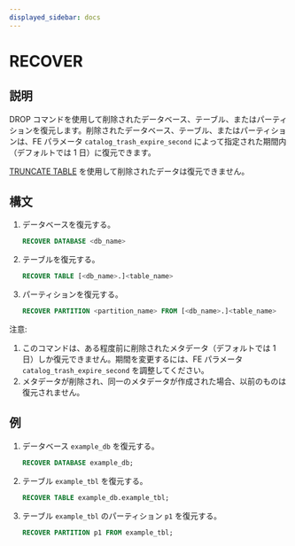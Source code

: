 ```yaml
---
displayed_sidebar: docs
---
```


# RECOVER

## 説明

DROP コマンドを使用して削除されたデータベース、テーブル、またはパーティションを復元します。削除されたデータベース、テーブル、またはパーティションは、FE パラメータ `catalog_trash_expire_second` によって指定された期間内（デフォルトでは 1 日）に復元できます。

[TRUNCATE TABLE](./TRUNCATE_TABLE.md) を使用して削除されたデータは復元できません。

## 構文

1. データベースを復元する。

    ```sql
    RECOVER DATABASE <db_name>
    ```

2. テーブルを復元する。

    ```sql
    RECOVER TABLE [<db_name>.]<table_name>
    ```

3. パーティションを復元する。

    ```sql
    RECOVER PARTITION <partition_name> FROM [<db_name>.]<table_name>
    ```

注意:

1. このコマンドは、ある程度前に削除されたメタデータ（デフォルトでは 1 日）しか復元できません。期間を変更するには、FE パラメータ `catalog_trash_expire_second` を調整してください。
2. メタデータが削除され、同一のメタデータが作成された場合、以前のものは復元されません。

## 例

1. データベース `example_db` を復元する。

    ```sql
    RECOVER DATABASE example_db;
    ```

2. テーブル `example_tbl` を復元する。

    ```sql
    RECOVER TABLE example_db.example_tbl;
    ```

3. テーブル `example_tbl` のパーティション `p1` を復元する。

    ```sql
    RECOVER PARTITION p1 FROM example_tbl;
    ```